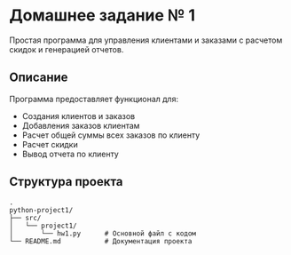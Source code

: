 # Домашнее задание № 1

Простая программа для управления клиентами и заказами с расчетом скидок и генерацией отчетов.

## Описание

Программа предоставляет функционал для:
- Создания клиентов и заказов
- Добавления заказов клиентам
- Расчет общей суммы всех заказов по клиенту
- Расчет скидки
- Вывод отчета по клиенту

## Структура проекта
```plaintext
.
python-project1/
├── src/
│   └── project1/
│       └── hw1.py      # Основной файл с кодом
└── README.md           # Документация проекта
```
